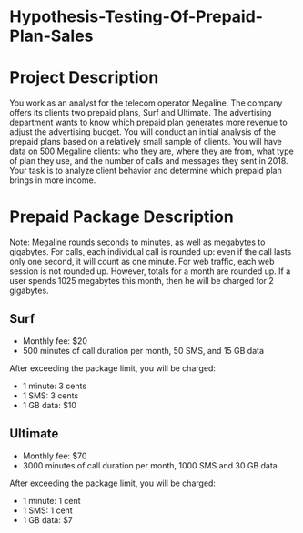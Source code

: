 # Hypothesis-Testing-Of-Prepaid-Plan-Sales
# Project Description
You work as an analyst for the telecom operator Megaline. The company offers its clients two prepaid plans, Surf and Ultimate. The advertising department wants to know which prepaid plan generates more revenue to adjust the advertising budget.
You will conduct an initial analysis of the prepaid plans based on a relatively small sample of clients. You will have data on 500 Megaline clients: who they are, where they are from, what type of plan they use, and the number of calls and messages they sent in 2018. Your task is to analyze client behavior and determine which prepaid plan brings in more income.
# Prepaid Package Description
Note: Megaline rounds seconds to minutes, as well as megabytes to gigabytes. For calls, each individual call is rounded up: even if the call lasts only one second, it will count as one minute. For web traffic, each web session is not rounded up. However, totals for a month are rounded up. If a user spends 1025 megabytes this month, then he will be charged for 2 gigabytes.

## Surf
- Monthly fee: $20
- 500 minutes of call duration per month, 50 SMS, and 15 GB data

After exceeding the package limit, you will be charged:
- 1 minute: 3 cents
- 1 SMS: 3 cents
- 1 GB data: $10
## Ultimate
- Monthly fee: $70
- 3000 minutes of call duration per month, 1000 SMS and 30 GB data

After exceeding the package limit, you will be charged:
- 1 minute: 1 cent
- 1 SMS: 1 cent
- 1 GB data: $7
